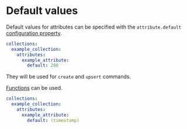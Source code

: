 # Default values

Default values for attributes can be specified with the `attribute.default`
[configuration property](../configuration/configuration.md#properties).

```yml
collections:
  example_collection:
    attributes:
      example_attribute:
        default: 200
```

They will be used for `create` and `upsert` commands.

[Functions](../configuration/functions.md) can be used.

```yml
collections:
  example_collection:
    attributes:
      example_attribute:
        default: (timestamp)
```
